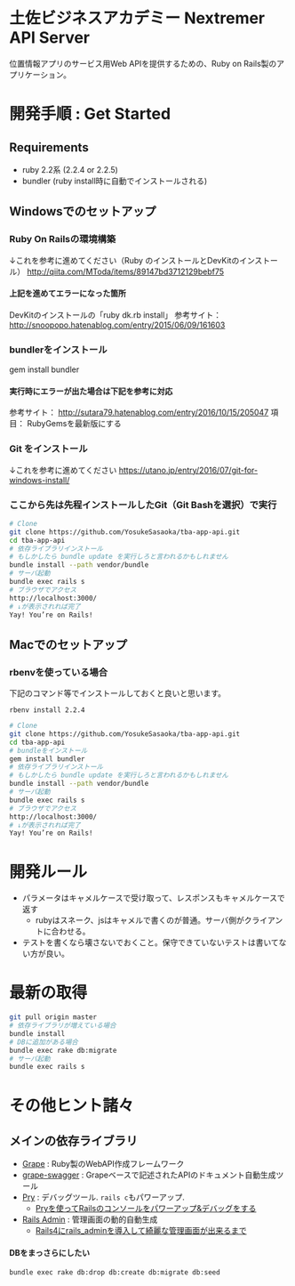 # 土佐ビジネスアカデミー Nextremer API Server

位置情報アプリのサービス用Web APIを提供するための、Ruby on Rails製のアプリケーション。

# 開発手順 : Get Started

## Requirements

* ruby 2.2系 (2.2.4 or 2.2.5)
* bundler (ruby install時に自動でインストールされる)

## Windowsでのセットアップ
### Ruby On Railsの環境構築
↓これを参考に進めてください（Ruby のインストールとDevKitのインストール）
http://qiita.com/MToda/items/89147bd3712129bebf75

#### 上記を進めてエラーになった箇所
DevKitのインストールの「ruby dk.rb install」
参考サイト： http://snoopopo.hatenablog.com/entry/2015/06/09/161603

### bundlerをインストール
gem install bundler

#### 実行時にエラーが出た場合は下記を参考に対応
参考サイト： http://sutara79.hatenablog.com/entry/2016/10/15/205047
項目： RubyGemsを最新版にする

### Git をインストール
↓これを参考に進めてください
https://utano.jp/entry/2016/07/git-for-windows-install/

### ここから先は先程インストールしたGit（Git Bashを選択）で実行
```bash
# Clone
git clone https://github.com/YosukeSasaoka/tba-app-api.git
cd tba-app-api
# 依存ライブラリインストール
# もしかしたら bundle update を実行しろと言われるかもしれません
bundle install --path vendor/bundle 
# サーバ起動
bundle exec rails s
# ブラウザでアクセス
http://localhost:3000/
# ↓が表示されれば完了
Yay! You’re on Rails!
```

## Macでのセットアップ
### rbenvを使っている場合

下記のコマンド等でインストールしておくと良いと思います。

```
rbenv install 2.2.4
```

```bash
# Clone
git clone https://github.com/YosukeSasaoka/tba-app-api.git
cd tba-app-api
# bundleをインストール
gem install bundler
# 依存ライブラリインストール
# もしかしたら bundle update を実行しろと言われるかもしれません
bundle install --path vendor/bundle
# サーバ起動
bundle exec rails s
# ブラウザでアクセス
http://localhost:3000/
# ↓が表示されれば完了
Yay! You’re on Rails!
```

# 開発ルール

* パラメータはキャメルケースで受け取って、レスポンスもキャメルケースで返す
    * rubyはスネーク、jsはキャメルで書くのが普通。サーバ側がクライアントに合わせる。
* テストを書くなら壊さないでおくこと。保守できていないテストは書いてない方が良い。

# 最新の取得

```bash
git pull origin master
# 依存ライブラリが増えている場合
bundle install
# DBに追加がある場合
bundle exec rake db:migrate
# サーバ起動
bundle exec rails s
```


# その他ヒント諸々

## メインの依存ライブラリ

* [Grape](https://github.com/intridea/grape) : Ruby製のWebAPI作成フレームワーク
* [grape-swagger](https://github.com/tim-vandecasteele/grape-swagger) : Grapeベースで記述されたAPIのドキュメント自動生成ツール
* [Pry](https://github.com/rweng/pry-rails) : デバッグツール. `rails c`もパワーアップ.
    * [Pryを使ってRailsのコンソールをパワーアップ&デバッグをする](http://ruby-rails.hatenadiary.com/entry/20141024/1414081224)
* [Rails Admin](https://github.com/sferik/rails_admin) : 管理画面の動的自動生成
    * [Rails4にrails_adminを導入して綺麗な管理画面が出来るまで](http://tagamidaiki.com/introduce-rails-admin-to-rails4/)

#### DBをまっさらにしたい

```bash
bundle exec rake db:drop db:create db:migrate db:seed
```